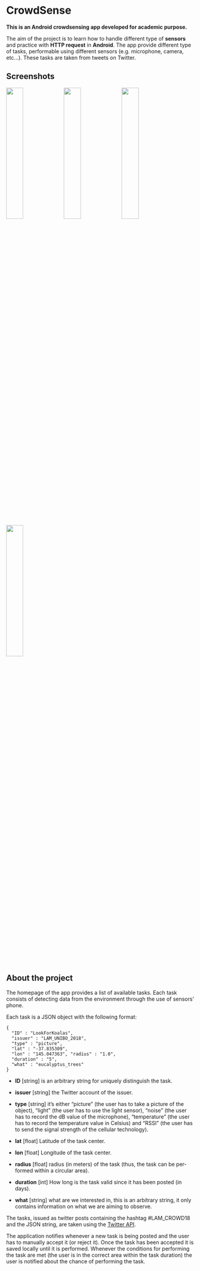 # CrowdSense
**This is an Android crowdsensing app developed for academic purpose.**

The aim of the project is to learn how to handle different type of **sensors** and practice with **HTTP request** in **Android**.
The app provide different type of tasks, performable using different sensors (e.g. microphone, camera, etc...).
These tasks are taken from tweets on Twitter.

## Screenshots
<img width="30%" align="left" src="https://i.imgur.com/ceC7y1C.jpg">
<img width="30%" src="https://i.imgur.com/ceC7y1C.jpg">
<img width="30%" src="https://i.imgur.com/ceC7y1C.jpg">
<img width="30%" src="https://i.imgur.com/ceC7y1C.jpg">

## About the project
The homepage of the app provides a list of available tasks. 
Each task consists of detecting data from the environment through the use of sensors' phone.

Each task is a JSON object with the following format:
```       
{
  "ID" : "LookForKoalas", 
  "issuer" : "LAM_UNIBO_2018", 
  "type" : "picture",
  "lat" : "-37.835309",
  "lon" : "145.047363", "radius" : "1.0",
  "duration" : "5",
  "what" : "eucalyptus_trees"
}
```

* **ID** [string] is an arbitrary string for uniquely distinguish the task.

* **issuer** [string] the Twitter account of the issuer.

*  **type** [string] it’s either “picture” (the user has to take a picture of the object), “light” (the user has to use the light sensor), “noise” (the user has to record the dB value of the microphone), “temperature” (the user has to record the temperature value in Celsius) and “RSSI” (the user has to send the signal strength of the cellular technology).

* **lat** [float] Latitude of the task center.

* **lon** [float] Longitude of the task center.

* **radius** [float] radius (in meters) of the task (thus, the task can be per- formed within a circular area).

* **duration** [int] How long is the task valid since it has been posted (in days).

* **what** [string] what are we interested in, this is an arbitrary string, it only contains information on what we are aiming to observe.

The tasks, issued as twitter posts containing the hashtag #LAM_CROWD18 and the JSON string, are taken using the [Twitter API](https://developer.twitter.com/en/docs "Twitter API"). 

The application notifies whenever a new task is being posted and the user has to manually accept it (or reject it). Once the task has been accepted it is saved locally until it is performed. Whenever the conditions for performing the task are met (the user is in the correct area within the task duration) the user is notified about the chance of performing the task.


